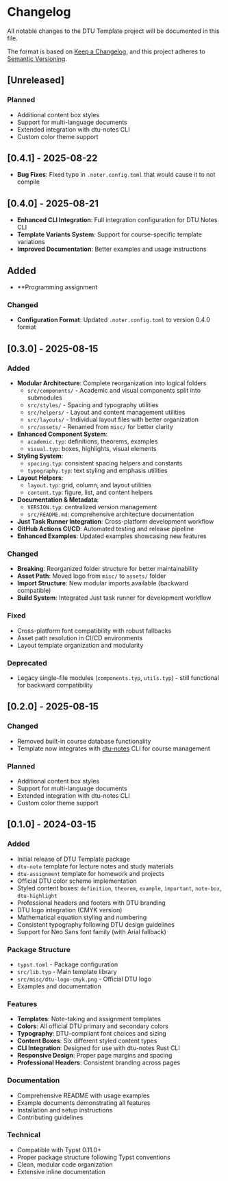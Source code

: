 # Changelog

All notable changes to the DTU Template project will be documented in this file.

The format is based on [Keep a Changelog](https://keepachangelog.com/en/1.0.0/),
and this project adheres to [Semantic Versioning](https://semver.org/spec/v2.0.0.html).

## [Unreleased]

### Planned

- Additional content box styles
- Support for multi-language documents
- Extended integration with dtu-notes CLI
- Custom color theme support

## [0.4.1] - 2025-08-22

- **Bug Fixes**: Fixed typo in `.noter.config.toml` that would cause it to not compile

## [0.4.0] - 2025-08-21

- **Enhanced CLI Integration**: Full integration configuration for DTU Notes CLI
- **Template Variants System**: Support for course-specific template variations
- **Improved Documentation**: Better examples and usage instructions

## Added

- **Programming assignment

### Changed

- **Configuration Format**: Updated `.noter.config.toml` to version 0.4.0 format

## [0.3.0] - 2025-08-15

### Added

- **Modular Architecture**: Complete reorganization into logical folders
  - `src/components/` - Academic and visual components split into submodules
  - `src/styles/` - Spacing and typography utilities
  - `src/helpers/` - Layout and content management utilities
  - `src/layouts/` - Individual layout files with better organization
  - `src/assets/` - Renamed from `misc/` for better clarity
- **Enhanced Component System**:
  - `academic.typ`: definitions, theorems, examples
  - `visual.typ`: boxes, highlights, visual elements
- **Styling System**:
  - `spacing.typ`: consistent spacing helpers and constants
  - `typography.typ`: text styling and emphasis utilities
- **Layout Helpers**:
  - `layout.typ`: grid, column, and layout utilities
  - `content.typ`: figure, list, and content helpers
- **Documentation & Metadata**:
  - `VERSION.typ`: centralized version management
  - `src/README.md`: comprehensive architecture documentation
- **Just Task Runner Integration**: Cross-platform development workflow
- **GitHub Actions CI/CD**: Automated testing and release pipeline
- **Enhanced Examples**: Updated examples showcasing new features

### Changed

- **Breaking**: Reorganized folder structure for better maintainability
- **Asset Path**: Moved logo from `misc/` to `assets/` folder
- **Import Structure**: New modular imports available (backward compatible)
- **Build System**: Integrated Just task runner for development workflow

### Fixed

- Cross-platform font compatibility with robust fallbacks
- Asset path resolution in CI/CD environments
- Layout template organization and modularity

### Deprecated

- Legacy single-file modules (`components.typ`, `utils.typ`) - still functional for backward compatibility

## [0.2.0] - 2025-08-15

### Changed

- Removed built-in course database functionality
- Template now integrates with [dtu-notes](https://github.com/HollowNumber/dtu-notes) CLI for course management

### Planned

- Additional content box styles
- Support for multi-language documents
- Extended integration with dtu-notes CLI
- Custom color theme support

## [0.1.0] - 2024-03-15

### Added

- Initial release of DTU Template package
- `dtu-note` template for lecture notes and study materials
- `dtu-assignment` template for homework and projects
- Official DTU color scheme implementation
- Styled content boxes: `definition`, `theorem`, `example`, `important`, `note-box`, `dtu-highlight`
- Professional headers and footers with DTU branding
- DTU logo integration (CMYK version)
- Mathematical equation styling and numbering
- Consistent typography following DTU design guidelines
- Support for Neo Sans font family (with Arial fallback)

### Package Structure

- `typst.toml` - Package configuration
- `src/lib.typ` - Main template library
- `src/misc/dtu-logo-cmyk.png` - Official DTU logo
- Examples and documentation

### Features

- **Templates**: Note-taking and assignment templates
- **Colors**: All official DTU primary and secondary colors
- **Typography**: DTU-compliant font choices and sizing
- **Content Boxes**: Six different styled content types
- **CLI Integration**: Designed for use with dtu-notes Rust CLI
- **Responsive Design**: Proper page margins and spacing
- **Professional Headers**: Consistent branding across pages

### Documentation

- Comprehensive README with usage examples
- Example documents demonstrating all features
- Installation and setup instructions
- Contributing guidelines

### Technical

- Compatible with Typst 0.11.0+
- Proper package structure following Typst conventions
- Clean, modular code organization
- Extensive inline documentation
